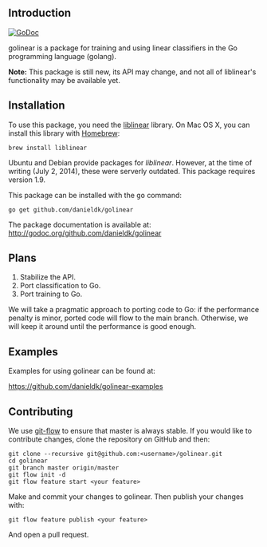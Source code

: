 ## Introduction

[![GoDoc](https://godoc.org/github.com/danieldk/golinear?status.svg)](https://godoc.org/github.com/danieldk/golinear)

golinear is a package for training and using linear classifiers in the Go
programming language (golang).

**Note:** This package is still new, its API may change, and not all
of liblinear's functionality may be available yet.

## Installation

To use this package, you need the
[liblinear](http://www.csie.ntu.edu.tw/~cjlin/liblinear/) library. On Mac
OS X, you can install this library with
[Homebrew](http://mxcl.github.com/homebrew/):

    brew install liblinear

Ubuntu and Debian provide packages for *liblinear*. However, at the time of
writing (July 2, 2014), these were serverly outdated. This package requires
version 1.9.

This package can be installed with the <tt>go</tt> command:

    go get github.com/danieldk/golinear

The package documentation is available at: http://godoc.org/github.com/danieldk/golinear

## Plans

1. Stabilize the API.
2. Port classification to Go.
3. Port training to Go.

We will take a pragmatic approach to porting code to Go: if the performance penalty is minor,
ported code will flow to the main branch. Otherwise, we will keep it around until the performance
is good enough.

## Examples

Examples for using golinear can be found at:

https://github.com/danieldk/golinear-examples

## Contributing

We use [git-flow](https://github.com/nvie/gitflow) to ensure that master is
always stable. If you would like to contribute changes, clone the repository
on GitHub and then:

    git clone --recursive git@github.com:<username>/golinear.git
    cd golinear
    git branch master origin/master
    git flow init -d
    git flow feature start <your feature>

Make and commit your changes to golinear. Then publish your changes with:

    git flow feature publish <your feature>

And open a pull request.
